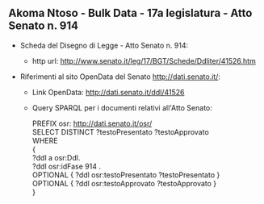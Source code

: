 ## Akoma Ntoso - Bulk Data - 17a legislatura - Atto Senato n. 914 ##

* Scheda del Disegno di Legge - Atto Senato n. 914:
	* http url: http://www.senato.it/leg/17/BGT/Schede/Ddliter/41526.htm

* Riferimenti al sito OpenData del Senato http://dati.senato.it/:
	* Link OpenData: http://dati.senato.it/ddl/41526
	* Query SPARQL per i documenti relativi all'Atto Senato:

        PREFIX osr: <http://dati.senato.it/osr/>  
		SELECT DISTINCT ?testoPresentato ?testoApprovato  
		WHERE  
		{  
		    ?ddl a osr:Ddl.  
		    ?ddl osr:idFase 914 .  
		    OPTIONAL { ?ddl osr:testoPresentato ?testoPresentato }  
		    OPTIONAL { ?ddl osr:testoApprovato ?testoApprovato }  
		}
		